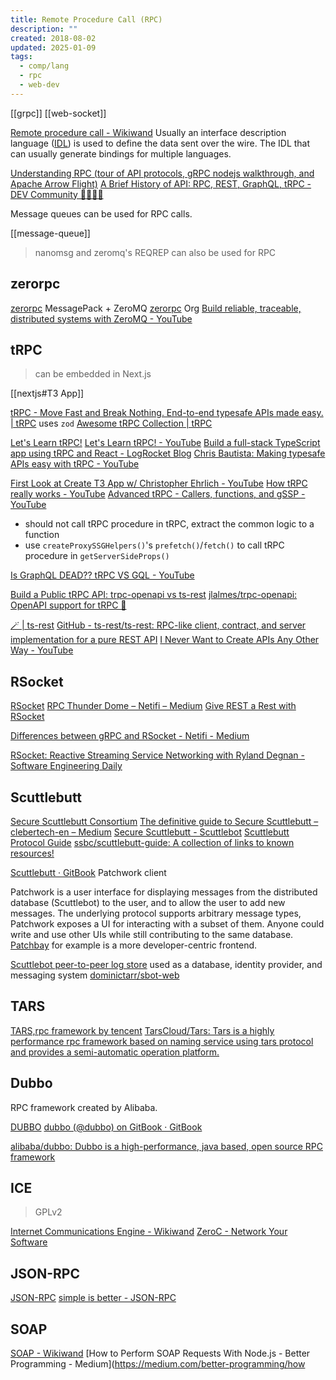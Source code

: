 ```yaml
---
title: Remote Procedure Call (RPC)
description: ""
created: 2018-08-02
updated: 2025-01-09
tags:
  - comp/lang
  - rpc
  - web-dev
---
```


[[grpc]]
[[web-socket]]

[Remote procedure call - Wikiwand](http://www.wikiwand.com/en/Remote_procedure_call)
Usually an interface description language ([IDL](#idl)) is used to define the data sent over the wire. The IDL that can usually generate bindings for multiple languages.

[Understanding RPC (tour of API protocols, gRPC nodejs walkthrough, and Apache Arrow Flight)](https://main.grokoverflow.com/posts/2022/02-understanding-rpc-node-walkthrough)
[A Brief History of API: RPC, REST, GraphQL, tRPC - DEV Community 👩‍💻👨‍💻](https://dev.to/zenstack/a-brief-history-of-api-rpc-rest-graphql-trpc-fme)

Message queues can be used for RPC calls.

[[message-queue]]

> nanomsg and zeromq's REQREP can also be used for RPC

## zerorpc

[zerorpc](http://www.zerorpc.io/) MessagePack + ZeroMQ
[zerorpc](https://github.com/0rpc) Org
[Build reliable, traceable, distributed systems with ZeroMQ - YouTube](https://www.youtube.com/watch?v=9G6-GksU7Ko)

## tRPC

> can be embedded in Next.js

[[nextjs#T3 App]]

[tRPC - Move Fast and Break Nothing. End-to-end typesafe APIs made easy. | tRPC](https://trpc.io/) uses `zod`
[Awesome tRPC Collection | tRPC](https://trpc.io/docs/awesome-trpc)

[Let's Learn tRPC!](https://www.learnwithjason.dev/let-s-learn-trpc)
[Let's Learn tRPC! - YouTube](https://www.youtube.com/watch?v=GryES84SSEU)
[Build a full-stack TypeScript app using tRPC and React - LogRocket Blog](https://blog.logrocket.com/build-full-stack-typescript-app-trpc-react/)
[Chris Bautista: Making typesafe APIs easy with tRPC - YouTube](https://www.youtube.com/watch?v=2LYM8gf184U)

[First Look at Create T3 App w/ Christopher Ehrlich - YouTube](https://www.youtube.com/watch?v=-CWarVQDtEg)
[How tRPC really works - YouTube](https://www.youtube.com/watch?v=x4mu-jOiA0Q)
[Advanced tRPC - Callers, functions, and gSSP - YouTube](https://www.youtube.com/watch?v=G2ZzmgShHgQ)

- should not call tRPC procedure in tRPC, extract the common logic to a function
- use `createProxySSGHelpers()`'s `prefetch()`/`fetch()` to call tRPC procedure in `getServerSideProps()`

[Is GraphQL DEAD?? tRPC VS GQL - YouTube](https://www.youtube.com/watch?v=KIJUUtWjl48)

[Build a Public tRPC API: trpc-openapi vs ts-rest](https://catalins.tech/public-api-trpc/)
[jlalmes/trpc-openapi: OpenAPI support for tRPC 🧩](https://github.com/jlalmes/trpc-openapi)

[🪄 | ts-rest](https://ts-rest.com/)
[GitHub - ts-rest/ts-rest: RPC-like client, contract, and server implementation for a pure REST API](https://github.com/ts-rest/ts-rest)
[I Never Want to Create APIs Any Other Way - YouTube](https://www.youtube.com/watch?v=tjfEkaPiKQQ)

## RSocket

[RSocket](http://rsocket.io/)
[RPC Thunder Dome – Netifi – Medium](https://medium.com/netifi/rpc-thunder-dome-3103e2449957)
[Give REST a Rest with RSocket](https://www.infoq.com/articles/give-rest-a-rest-rsocket)

[Differences between gRPC and RSocket - Netifi - Medium](https://medium.com/netifi/differences-between-grpc-and-rsocket-e736c954e60)

[RSocket: Reactive Streaming Service Networking with Ryland Degnan - Software Engineering Daily](https://softwareengineeringdaily.com/2019/01/22/rsocket-reactive-streaming-service-networking-with-ryland-degnan/)

## Scuttlebutt

[Secure Scuttlebutt Consortium](https://github.com/ssbc)
[The definitive guide to Secure Scuttlebutt – clebertech-en – Medium](https://medium.com/clebertech-en/the-definitive-guide-to-secure-scuttlebutt-a1b3a3fd73f6)
[Secure Scuttlebutt - Scuttlebot](http://scuttlebot.io/more/protocols/secure-scuttlebutt.html)
[Scuttlebutt Protocol Guide](https://ssbc.github.io/scuttlebutt-protocol-guide/index.html)
[ssbc/scuttlebutt-guide: A collection of links to known resources!](https://github.com/ssbc/scuttlebutt-guide)

[Scuttlebutt · GitBook](https://www.scuttlebutt.nz/) Patchwork client

Patchwork is a user interface for displaying messages from the distributed database (Scuttlebot) to the user, and to allow the user to add new messages. The underlying protocol supports arbitrary message types, Patchwork exposes a UI for interacting with a subset of them. Anyone could write and use other UIs while still contributing to the same database. [Patchbay](https://github.com/ssbc/patchbay) for example is a more developer-centric frontend.

[Scuttlebot peer-to-peer log store](http://scuttlebot.io/) used as a database, identity provider, and messaging system
[dominictarr/sbot-web](https://github.com/dominictarr/sbot-web)

## TARS

[TARS,rpc framework by tencent](https://tars.tencent.com/base/tars_index/en/index.html)
[TarsCloud/Tars: Tars is a highly performance rpc framework based on naming service using tars protocol and provides a semi-automatic operation platform.](https://github.com/TarsCloud/Tars)

## Dubbo

RPC framework created by Alibaba.

[DUBBO](http://dubbo.io/)
[dubbo (@dubbo) on GitBook · GitBook](https://www.gitbook.com/@dubbo)

[alibaba/dubbo: Dubbo is a high-performance, java based, open source RPC framework](https://github.com/alibaba/dubbo)

## ICE

> GPLv2

[Internet Communications Engine - Wikiwand](https://www.wikiwand.com/en/Internet_Communications_Engine)
[ZeroC - Network Your Software](https://zeroc.com/)

## JSON-RPC

[JSON-RPC](https://www.jsonrpc.org/)
[simple is better - JSON-RPC](http://www.simple-is-better.org/rpc/index.html)

## SOAP

[SOAP - Wikiwand](https://www.wikiwand.com/en/SOAP)
[How to Perform SOAP Requests With Node.js - Better Programming - Medium](https://medium.com/better-programming/how
